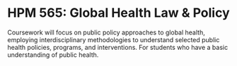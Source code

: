 # HPM 565: Global Health Law & Policy

Coursework will focus on public policy approaches to global health, employing interdisciplinary methodologies to understand selected public health policies, programs, and interventions. For students who have a basic understanding of public health.